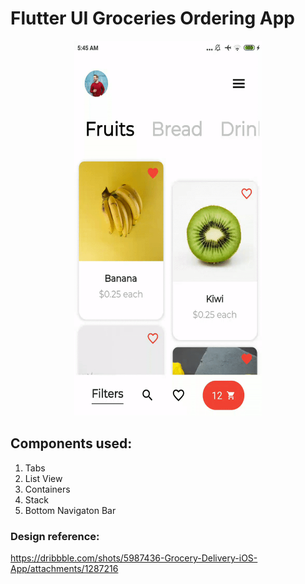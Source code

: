 # Flutter UI Groceries Ordering App
<p align="center"> 
  <img width="300" height="600" src="https://github.com/Dhruvpolaris/flutter_ui_groceries_app/blob/master/final%20output.gif">
</p>

## Components used:

1. Tabs
2. List View
3. Containers
4. Stack
5. Bottom Navigaton Bar

### Design reference: 
https://dribbble.com/shots/5987436-Grocery-Delivery-iOS-App/attachments/1287216
